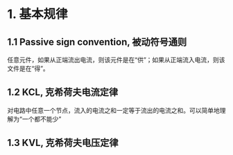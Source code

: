 

# 1. 基本规律

## 1.1 Passive sign convention, 被动符号通则

任意元件，如果从正端流出电流，则该元件是在“供”；如果从正端流入电流，则该文件是在“得”。

## 1.2 KCL, 克希荷夫电流定律

对电路中任意一个节点，流入的电流之和一定等于流出的电流之和。可以简单地理解为“一个都不能少”

## 1.3 KVL, 克希荷夫电压定律